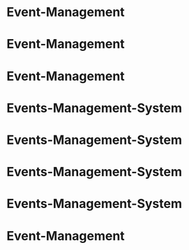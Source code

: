 # Event-Management
# Event-Management
# Event-Management
# Events-Management-System
# Events-Management-System
# Events-Management-System
# Events-Management-System
# Event-Management

